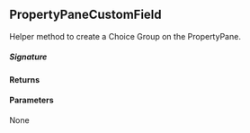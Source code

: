 ## PropertyPaneCustomField

Helper method to create a Choice Group on the PropertyPane.

##### Signature

#### Returns

#### Parameters
None

